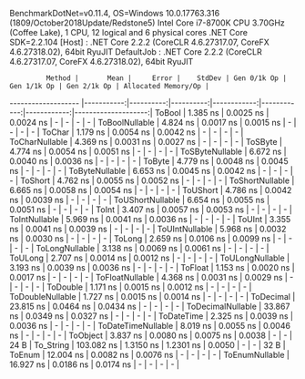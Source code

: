 
BenchmarkDotNet=v0.11.4, OS=Windows 10.0.17763.316 (1809/October2018Update/Redstone5)
Intel Core i7-8700K CPU 3.70GHz (Coffee Lake), 1 CPU, 12 logical and 6 physical cores
.NET Core SDK=2.2.104
  [Host]     : .NET Core 2.2.2 (CoreCLR 4.6.27317.07, CoreFX 4.6.27318.02), 64bit RyuJIT
  DefaultJob : .NET Core 2.2.2 (CoreCLR 4.6.27317.07, CoreFX 4.6.27318.02), 64bit RyuJIT


             Method |       Mean |     Error |    StdDev | Gen 0/1k Op | Gen 1/1k Op | Gen 2/1k Op | Allocated Memory/Op |
------------------- |-----------:|----------:|----------:|------------:|------------:|------------:|--------------------:|
             ToBool |   1.385 ns | 0.0025 ns | 0.0024 ns |           - |           - |           - |                   - |
     ToBoolNullable |   4.824 ns | 0.0017 ns | 0.0015 ns |           - |           - |           - |                   - |
             ToChar |   1.179 ns | 0.0054 ns | 0.0042 ns |           - |           - |           - |                   - |
     ToCharNullable |   4.369 ns | 0.0031 ns | 0.0027 ns |           - |           - |           - |                   - |
            ToSByte |   4.774 ns | 0.0054 ns | 0.0051 ns |           - |           - |           - |                   - |
    ToSByteNullable |   6.672 ns | 0.0040 ns | 0.0036 ns |           - |           - |           - |                   - |
             ToByte |   4.779 ns | 0.0048 ns | 0.0045 ns |           - |           - |           - |                   - |
     ToByteNullable |   6.653 ns | 0.0045 ns | 0.0042 ns |           - |           - |           - |                   - |
            ToShort |   4.762 ns | 0.0055 ns | 0.0052 ns |           - |           - |           - |                   - |
    ToShortNullable |   6.665 ns | 0.0058 ns | 0.0054 ns |           - |           - |           - |                   - |
           ToUShort |   4.786 ns | 0.0042 ns | 0.0039 ns |           - |           - |           - |                   - |
   ToUShortNullable |   6.654 ns | 0.0055 ns | 0.0051 ns |           - |           - |           - |                   - |
              ToInt |   3.407 ns | 0.0057 ns | 0.0053 ns |           - |           - |           - |                   - |
      ToIntNullable |   5.969 ns | 0.0041 ns | 0.0036 ns |           - |           - |           - |                   - |
             ToUInt |   3.355 ns | 0.0041 ns | 0.0039 ns |           - |           - |           - |                   - |
     ToUIntNullable |   5.968 ns | 0.0032 ns | 0.0030 ns |           - |           - |           - |                   - |
             ToLong |   2.659 ns | 0.0106 ns | 0.0099 ns |           - |           - |           - |                   - |
     ToLongNullable |   3.138 ns | 0.0069 ns | 0.0061 ns |           - |           - |           - |                   - |
            ToULong |   2.707 ns | 0.0014 ns | 0.0012 ns |           - |           - |           - |                   - |
    ToULongNullable |   3.193 ns | 0.0039 ns | 0.0036 ns |           - |           - |           - |                   - |
            ToFloat |   1.153 ns | 0.0020 ns | 0.0017 ns |           - |           - |           - |                   - |
    ToFloatNullable |   4.368 ns | 0.0031 ns | 0.0029 ns |           - |           - |           - |                   - |
           ToDouble |   1.171 ns | 0.0015 ns | 0.0012 ns |           - |           - |           - |                   - |
   ToDoubleNullable |   1.727 ns | 0.0015 ns | 0.0014 ns |           - |           - |           - |                   - |
          ToDecimal |  23.815 ns | 0.0464 ns | 0.0434 ns |           - |           - |           - |                   - |
  ToDecimalNullable |  33.867 ns | 0.0349 ns | 0.0327 ns |           - |           - |           - |                   - |
         ToDateTime |   2.325 ns | 0.0039 ns | 0.0036 ns |           - |           - |           - |                   - |
 ToDateTimeNullable |   8.019 ns | 0.0055 ns | 0.0046 ns |           - |           - |           - |                   - |
           ToObject |   3.837 ns | 0.0080 ns | 0.0075 ns |      0.0038 |           - |           - |                24 B |
          To_String | 103.082 ns | 1.3150 ns | 1.2301 ns |      0.0050 |           - |           - |                32 B |
             ToEnum |  12.004 ns | 0.0082 ns | 0.0076 ns |           - |           - |           - |                   - |
     ToEnumNullable |  16.927 ns | 0.0186 ns | 0.0174 ns |           - |           - |           - |                   - |
